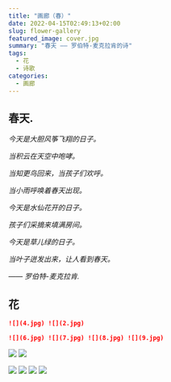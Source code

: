 ```yaml
---
title: "画廊（春）"
date: 2022-04-15T02:49:13+02:00
slug: flower-gallery
featured_image: cover.jpg
summary: "春天 —— 罗伯特-麦克拉肯的诗"
tags:
  - 花
  - 诗歌
categories:
  - 画廊
---
```


## 春天.

*今天是大胆风筝飞翔的日子。*

*当积云在天空中咆哮。*

*当知更鸟回来，当孩子们欢呼。*

*当小雨呼唤着春天出现。*

*今天是水仙花开的日子。*

*孩子们采摘来填满房间。*

*今天是草儿绿的日子。*

*当叶子迸发出来，让人看到春天。*

*—— 罗伯特-麦克拉肯.*

## 花

```markdown
![](4.jpg) ![](2.jpg)

![](6.jpg) ![](7.jpg) ![](8.jpg) ![](9.jpg)
```

![](4.jpg) ![](2.jpg)

![](6.jpg) ![](7.jpg) ![](8.jpg) ![](9.jpg)
